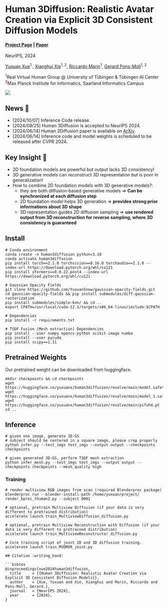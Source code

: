 # Human 3Diffusion: Realistic Avatar Creation via Explicit 3D Consistent Diffusion Models
#### [Project Page](https://yuxuan-xue.com/human-3diffusion) | [Paper](https://yuxuan-xue.com/human-3diffusion/paper/human-3diffusion.pdf)

NeurIPS, 2024

[Yuxuan Xue](https://yuxuan-xue.com/)<sup>1 </sup>, [Xianghui Xie](https://virtualhumans.mpi-inf.mpg.de/people/Xie.html)<sup>1, 2</sup>, [Riccardo Marin](https://ricma.netlify.app/)<sup>1</sup>, [Gerard Pons-Moll](https://virtualhumans.mpi-inf.mpg.de/people/pons-moll.html)<sup>1, 2</sup>


<sup>1</sup>Real Virtual Human Group @ University of Tübingen & Tübingen AI Center \
<sup>2</sup>Max Planck Institute for Informatics, Saarland Informatics Campus

![](https://github.com/YuxuanSnow/Human3Diffusion/blob/main/assets/teaser_vid_short.gif)

## News :triangular_flag_on_post:
- [2024/10/07] Inference Code release. 
- [2024/09/25] Human 3Diffusion is accepted to NeurIPS 2024.
- [2024/06/14] Human 3Diffusion paper is available on [ArXiv](https://yuxuan-xue.com/human-3diffusion).
- [2024/06/14] Inference code and model weights is scheduled to be released after CVPR 2024.

## Key Insight :raised_hands:
- 2D foundation models are powerful but output lacks 3D consistency!
- 3D generative models can reconstruct 3D representation but is poor in generalization!
- How to combine 2D foundation models with 3D generative models?:
  - they are both diffusion-based generative models => **Can be synchronized at each diffusion step**
  - 2D foundation model helps 3D generation => **provides strong prior informations about 3D shape**
  - 3D representation guides 2D diffusion sampling => **use rendered output from 3D reconstruction for reverse sampling, where 3D consistency is guaranteed**

## Install
```
# Conda environment
conda create -n human3diffusion python=3.10
conda activate human3diffusion
pip install torch==2.1.0 torchvision==0.16.0 torchaudio==2.1.0 --index-url https://download.pytorch.org/whl/cu121
pip install xformers==0.0.22.post4 --index-url https://download.pytorch.org/whl/cu121

# Gaussian Opacity Fields
git clone https://github.com/YuxuanSnow/gaussian-opacity-fields.git
cd gaussian-opacity-fields && pip install submodules/diff-gaussian-rasterization
pip install submodules/simple-knn/ && cd ..
export CPATH=/usr/local/cuda-12.1/targets/x86_64-linux/include:$CPATH

# Dependencies
pip install -r requirements.txt

# TSDF Fusion (Mesh extraction) Dependencies
pip install --user numpy opencv-python scikit-image numba
pip install --user pycuda
pip install scipy==1.11
```

## Pretrained Weights
Our pretrained weight can be downloaded from huggingface.
```
mkdir checkpoints && cd checkpoints
wget https://huggingface.co/yuxuanx/human3diffusion/resolve/main/model.safetensors
wget https://huggingface.co/yuxuanx/human3diffusion/resolve/main/model_1.safetensors
wget https://huggingface.co/yuxuanx/human3diffusion/resolve/main/pifuhd.pt
cd ..
```

## Inference
```
# given one image, generate 3D-GS
# subject should be centered in a square image, please crop properly
python infer.py --test_imgs test_imgs --output output --checkpoints checkpoints

# given generated 3D-GS, perform TSDF mesh extraction
python infer_mesh.py --test_imgs test_imgs --output output --checkpoints checkpoints --mesh_quality high
```
### Training
```
# render multiview RGB images from scan (required Blenderproc package)
blenderproc run --blender-install-path /home/yuxuan/project/ render_bproc_thuman2.py --subject 0001

# optional, pretrain Multiview Diffusion (if your data is very different to pretrained distribution)
accelerate launch train_MultiviewDiffusion_diffusion.py

# optional, pretrain Multiview Reconstruction with Diffusion (if your data is very different to pretrained distribution)
accelerate launch train_MultiviewReconstructor_diffusion.py

# Core training script of joint 2D and 3D diffusion training.
accelerate launch train_MVDMVR_joint.py

## Citation :writing_hand:

```bibtex
@inproceedings{xue2024human3diffusion,
  title     = {{Human 3Diffusion: Realistic Avatar Creation via Explicit 3D Consistent Diffusion Models}},
  author    = {Xue, Yuxuan and Xie, Xianghui and Marin, Riccardo and Pons-Moll, Gerard.},
  journal   = {NeurIPS 2024},
  year      = {2024},
}
